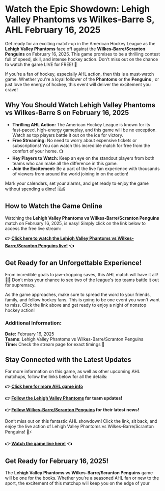 # Watch the Epic Showdown: Lehigh Valley Phantoms vs Wilkes-Barre S, AHL February 16, 2025

Get ready for an exciting match-up in the American Hockey League as the **Lehigh Valley Phantoms** face off against the **Wilkes-Barre/Scranton Penguins** on February 16, 2025. This game promises to be a thrilling contest full of speed, skill, and intense hockey action. Don't miss out on the chance to watch the game LIVE for FREE! 🎉

If you're a fan of hockey, especially AHL action, then this is a must-watch game. Whether you're a loyal follower of the **Phantoms** or the **Penguins** , or just love the energy of hockey, this event will deliver the excitement you crave!

## Why You Should Watch Lehigh Valley Phantoms vs Wilkes-Barre S on February 16, 2025

- **Thrilling AHL Action:** The American Hockey League is known for its fast-paced, high-energy gameplay, and this game will be no exception. Watch as top players battle it out on the ice for victory.
- **Free Streaming:** No need to worry about expensive tickets or subscriptions! You can watch this incredible match for free from the comfort of your home. 📺
- **Key Players to Watch:** Keep an eye on the standout players from both teams who can make all the difference in this game.
- **Join the Excitement:** Be a part of the live fan experience with thousands of viewers from around the world joining in on the action!

Mark your calendars, set your alarms, and get ready to enjoy the game without spending a dime! 🗓️💰

## How to Watch the Game Online

Watching the **Lehigh Valley Phantoms vs Wilkes-Barre/Scranton Penguins** match on February 16, 2025, is easy! Simply click on the link below to access the free live stream:

**👉 [Click here to watch the Lehigh Valley Phantoms vs Wilkes-Barre/Scranton Penguins live!](https://tinyurl.com/livestreamfreeo?st=Lehigh+Valley+Phantoms+vs+Wilkes-Barre+S&si=ghc) 👈**

## Get Ready for an Unforgettable Experience!

From incredible goals to jaw-dropping saves, this AHL match will have it all! 🏒🔥 Don’t miss your chance to see two of the league's top teams battle it out for supremacy.

As the game approaches, make sure to spread the word to your friends, family, and fellow hockey fans. This is going to be one event you won't want to miss. Click the link above and get ready to enjoy a night of nonstop hockey action!

### Additional Information:

**Date:** February 16, 2025  
**Teams:** Lehigh Valley Phantoms vs Wilkes-Barre/Scranton Penguins  
**Time:** Check the stream page for exact timings 📅

## Stay Connected with the Latest Updates

For more information on this game, as well as other upcoming AHL matchups, follow the links below for all the details:

**👉 [Click here for more AHL game info](https://tinyurl.com/livestreamfreeo?st=Lehigh+Valley+Phantoms+vs+Wilkes-Barre+S&si=ghc)**

**👉 [Follow the Lehigh Valley Phantoms](https://tinyurl.com/livestreamfreeo?st=Lehigh+Valley+Phantoms+vs+Wilkes-Barre+S&si=ghc) for team updates!**

**👉 [Follow Wilkes-Barre/Scranton Penguins](https://tinyurl.com/livestreamfreeo?st=Lehigh+Valley+Phantoms+vs+Wilkes-Barre+S&si=ghc) for their latest news!**

Don’t miss out on this fantastic AHL showdown! Click the link, sit back, and enjoy the live action of Lehigh Valley Phantoms vs Wilkes-Barre/Scranton Penguins! 🏒⚡

**👉 [Watch the game live here!](https://tinyurl.com/livestreamfreeo?st=Lehigh+Valley+Phantoms+vs+Wilkes-Barre+S&si=ghc) 👈**

## Get Ready for February 16, 2025!

The **Lehigh Valley Phantoms vs Wilkes-Barre/Scranton Penguins** game will be one for the books. Whether you're a seasoned AHL fan or new to the sport, the excitement of this matchup will keep you on the edge of your
